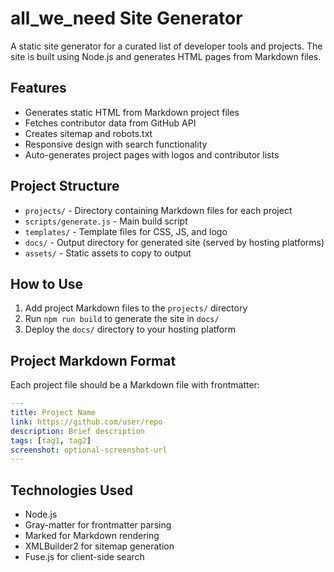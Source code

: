# all_we_need Site Generator

A static site generator for a curated list of developer tools and projects. The site is built using Node.js and generates HTML pages from Markdown files.

## Features

- Generates static HTML from Markdown project files
- Fetches contributor data from GitHub API
- Creates sitemap and robots.txt
- Responsive design with search functionality
- Auto-generates project pages with logos and contributor lists

## Project Structure

- `projects/` - Directory containing Markdown files for each project
- `scripts/generate.js` - Main build script
- `templates/` - Template files for CSS, JS, and logo
- `docs/` - Output directory for generated site (served by hosting platforms)
- `assets/` - Static assets to copy to output

## How to Use

1. Add project Markdown files to the `projects/` directory
2. Run `npm run build` to generate the site in `docs/`
3. Deploy the `docs/` directory to your hosting platform

## Project Markdown Format

Each project file should be a Markdown file with frontmatter:

```yaml
---
title: Project Name
link: https://github.com/user/repo
description: Brief description
tags: [tag1, tag2]
screenshot: optional-screenshot-url
---
```

## Technologies Used

- Node.js
- Gray-matter for frontmatter parsing
- Marked for Markdown rendering
- XMLBuilder2 for sitemap generation
- Fuse.js for client-side search
